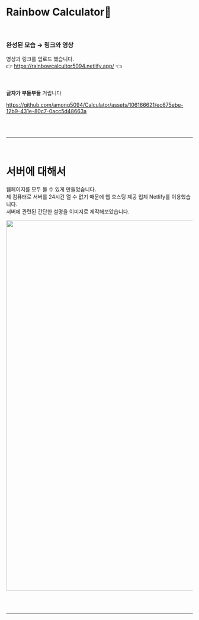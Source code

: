 # Rainbow Calculator🌈

<br>

### 완성된 모습 → 링크와 영상

영상과 링크를 업로드 했습니다. <br>
👉  https://rainbowcalcultor5094.netlify.app/ 👈 <br><br><br>

**글자가 부들부들** 거립니다<br>

https://github.com/among5094/Calculator/assets/106166621/ec675ebe-12b9-431e-80c7-0acc5d48663a

<br><br>
*****
<br>

#  서버에 대해서

웹페이지를 모두 볼 수 있게 만들었습니다. <br>
제 컴퓨터로 서버를 24시간 열 수 없기 때문에 웹 호스팅 제공 업체 Netlify를 이용했습니다.<br>
서버에 관련된 간단한 설명을 이미지로 제작해보았습니다. <br>

<img src="https://user-images.githubusercontent.com/106166621/210222856-f34b30e8-c248-402c-a3a1-4db1a6e18995.jpg" width="800" height="1000" >

<br><br>
*****
<br>


<!--
  #  모바일 어플로 만들어 보다!
  
  아래의 이 사진은 제가 직접 제 핸드로 APK파일을 다운했을 때 핸드폰에서 보이는 어플의 모습입니다.
  <br><br>
  
  모바일 무지개계산기
  <img src="https://user-images.githubusercontent.com/106166621/210224251-fb3564af-e58a-49e5-a3be-3cd091678cd2.jpg" height="600"> <img src="https://user-images.githubusercontent.com/106166621/210224256-97c08e8c-a879-4221-be01-8a76fd11c179.jpg" height="600">
  
-->

<!-- 
#  구글스토어에 출시해보기!


구글 플레이스토어에 앱을 출시하기 위해 Google Play Console 에 가입해야 합니다.<br>
**가입비용은 현재 환률 기준 32,375원** 들었습니다. <br>
참고로 한 번만 가입하면 됩니다!<br><br>

<img src="https://user-images.githubusercontent.com/106166621/210318675-0f7bbb65-ecce-47dc-9617-4306e3f93a43.png" width="700" height="500" >


현재(23년 01월 02일) 어플 출시 심사중입니다.<br>
저는 SWING2APP이라는 어플 제작 업체를 썼기 때문에 **출시 비용은 44,000원** 들었습니다. <br>
플레이스토어에 출시하려면 10,000원 앱스토어에 출시하려면 20,000원 추가 비용이 들었습니다.<br>
저는 안드로이드 이용자이고 상업적인 목적으로 어플을 제작한 것이 아니라서 플레이스토어에만 출시되게 했습니다.

-->

<br><br>

<!--
  스윙투앱개발자화면1 
    ![스윙투앱개발자화면1](https://user-images.githubusercontent.com/106166621/210320105-7758046a-31f6-40c5-b810-474d47c0dc6c.png)
  스윙투앱개발자화면2 
  ![개발자화면2](https://user-images.githubusercontent.com/106166621/210320869-3cf5531d-c912-44fe-bd0b-9ef7e5e9adcc.jpg)
-->

<br><br>
<!--
  이 모습은 심사중이라는 의미입니다.<br>
  ![KakaoTalk_20230102_202613688](https://user-images.githubusercontent.com/106166621/210225152-9f39e479-99ad-470a-9128-0f752dc0a1e5.jpg)
-->


<!--
  #  어플을 만들고 나서 느낀점
  
  총 개발 비용: **77,000원** <br>
  들인 시간: 대략 2주정도..? <br>
  느낀 점: 
-->
<br>

